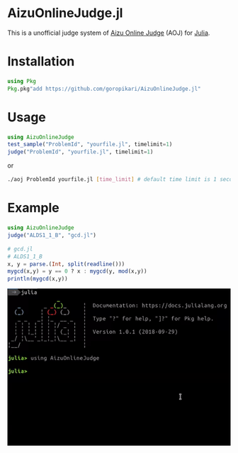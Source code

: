 # AizuOnlineJudge.jl

This is a unofficial judge system of [Aizu Online Judge](https://onlinejudge.u-aizu.ac.jp/home) (AOJ) for [Julia](https://julialang.org/).


# Installation
```julia
using Pkg
Pkg.pkg"add https://github.com/goropikari/AizuOnlineJudge.jl"
```

# Usage
```julia
using AizuOnlineJudge
test_sample("ProblemId", "yourfile.jl", timelimit=1)
judge("ProblemId", "yourfile.jl", timelimit=1)
```

or

```bash
./aoj ProblemId yourfile.jl [time_limit] # default time limit is 1 second.
```


# Example
```julia
using AizuOnlineJudge
judge("ALDS1_1_B", "gcd.jl")
```

```julia
# gcd.jl
# ALDS1_1_B
x, y = parse.(Int, split(readline()))
mygcd(x,y) = y == 0 ? x : mygcd(y, mod(x,y))
println(mygcd(x,y))
```

![sample](./pic/sample_gcd.gif)
